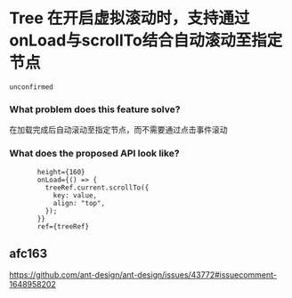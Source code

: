 # Tree 在开启虚拟滚动时，支持通过onLoad与scrollTo结合自动滚动至指定节点

`unconfirmed`

### What problem does this feature solve?

在加载完成后自动滚动至指定节点，而不需要通过点击事件滚动

### What does the proposed API look like?

```tsx
       height={160}
       onLoad={() => {
         treeRef.current.scrollTo({
           key: value,
           align: "top",
         });
       }}
       ref={treeRef}
```

<!-- generated by ant-design-issue-helper. DO NOT REMOVE -->

## afc163

https://github.com/ant-design/ant-design/issues/43772#issuecomment-1648958202
